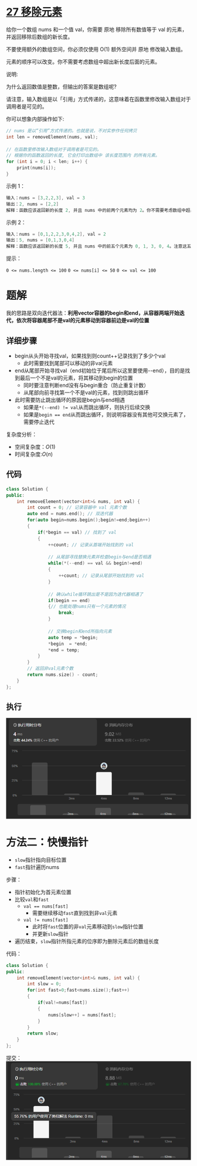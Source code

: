 
# [27 移除元素](https://leetcode.cn/problems/remove-element/)

给你一个数组 nums 和一个值 val，你需要 原地 移除所有数值等于 val 的元素，并返回移除后数组的新长度。

不要使用额外的数组空间，你必须仅使用 O(1) 额外空间并 原地 修改输入数组。

元素的顺序可以改变。你不需要考虑数组中超出新长度后面的元素。


说明:

为什么返回数值是整数，但输出的答案是数组呢?

请注意，输入数组是以「引用」方式传递的，这意味着在函数里修改输入数组对于调用者是可见的。

你可以想象内部操作如下:
```cpp
// nums 是以“引用”方式传递的。也就是说，不对实参作任何拷贝
int len = removeElement(nums, val);

// 在函数里修改输入数组对于调用者是可见的。
// 根据你的函数返回的长度, 它会打印出数组中 该长度范围内 的所有元素。
for (int i = 0; i < len; i++) {
    print(nums[i]);
}
 ```

示例 1：
```cpp
输入：nums = [3,2,2,3], val = 3
输出：2, nums = [2,2]
解释：函数应该返回新的长度 2, 并且 nums 中的前两个元素均为 2。你不需要考虑数组中超出新长度后面的元素。例如，函数返回的新长度为 2 ，而 nums = [2,2,3,3] 或 nums = [2,2,0,0]，也会被视作正确答案。
```

示例 2：
```cpp
输入：nums = [0,1,2,2,3,0,4,2], val = 2
输出：5, nums = [0,1,3,0,4]
解释：函数应该返回新的长度 5, 并且 nums 中的前五个元素为 0, 1, 3, 0, 4。注意这五个元素可为任意顺序。你不需要考虑数组中超出新长度后面的元素。
```
提示：

`0 <= nums.length <= 100`
`0 <= nums[i] <= 50`
`0 <= val <= 100`

# 题解

我的思路是双向迭代器法：**利用vector容器的begin和end，从容器两端开始迭代，依次将容器尾部不是val的元素移动到容器前边是val的位置**

## 详细步骤

- begin从头开始寻找val，如果找到则count++记录找到了多少个val
  - 此时需要找到尾部可以移动的非val元素
- end从尾部开始寻找val（end初始位于尾后所以这里要使用--end），目的是找到最后一个不是val的元素，将其移动到begin的位置
  - 同时要注意判断end没有与begin重合（防止重复计数）
  - 从尾部向前寻找第一个不是val的元素，找到则跳出循环
- 此时需要防止跳出循环的原因是begin与end相遇
  - 如果是`*(--end) != val`从而跳出循环，则执行后续交换
  - 如果是`begin == end`从而跳出循环，则说明容器没有其他可交换元素了，需要停止迭代

复杂度分析：
- 空间复杂度：$O(1)$
- 时间复杂度:$O(n)$

## 代码
```cpp
class Solution {
public:
    int removeElement(vector<int>& nums, int val) {
        int count = 0; // 记录容器中 val 元素个数
        auto end = nums.end(); // 双迭代器
        for(auto begin=nums.begin();begin!=end;begin++)
        {
            if(*begin == val) // 找到了 val
            {
                ++count; // 记录从首端开始找到的 val
                
                // 从尾部寻找替换元素并检查begin与end是否相遇
                while(*(--end) == val && begin!=end)
                {
                    ++count; // 记录从尾部开始找到的 val
                }
                
                // 确认while循环跳出是不是因为迭代器相遇了
                if(begin == end) 
                {// 也能处理nums只有一个元素的情况
                    break;
                }
                
                // 交换begin和end所指向元素
                auto temp = *begin;
                *begin  = *end;
                *end = temp; 
            }
        }
        // 返回非val元素个数
        return nums.size() - count;
    }
};
```
## 执行
![Alt text](img/27-迭代器首尾指针.png)

# 方法二：快慢指针

- `slow`指针指向目标位置
- `fast`指针遍历nums

步骤：
- 指针初始化为首元素位置
- 比较`val`和`fast`
  - `val == nums[fast]`
    - 需要继续移动`fast`直到找到非`val`元素
  - `val != nums[fast]`
    - 此时将`fast`位置的非`val`元素移动到`slow`指针位置
    - 并更新`slow`指针
- 遍历结束，`slow`指针所指元素的位序即为删除元素后的数组长度

代码：
```cpp
class Solution {
public:
    int removeElement(vector<int>& nums, int val) {
        int slow = 0;
        for(int fast=0;fast<nums.size();fast++)
        {
            if(val!=nums[fast])
            {
                nums[slow++] = nums[fast];
            }
        }
        return slow;
    }
};
```
提交：
![Alt text](img/27-双指针.png)
